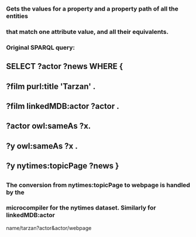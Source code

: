 ### Gets the values for a property and a property path of all the entities 
### that match one attribute value, and all their equivalents.
### Original SPARQL query:
##
## SELECT ?actor ?news WHERE {
##   ?film purl:title 'Tarzan' .
##   ?film linkedMDB:actor ?actor .
##   ?actor owl:sameAs ?x.
##   ?y owl:sameAs ?x .
##   ?y nytimes:topicPage ?news }
##
### The conversion from nytimes:topicPage to webpage is handled by the 
### microcompiler for the nytimes dataset. Similarly for linkedMDB:actor
name/tarzan?actor&actor/webpage